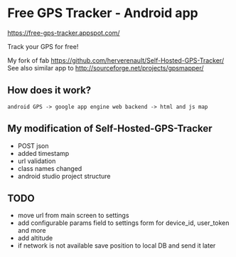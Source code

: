# Free GPS Tracker  - Android app

https://free-gps-tracker.appspot.com/

Track your GPS for free!


My fork of fab https://github.com/herverenault/Self-Hosted-GPS-Tracker/
See also similar app to http://sourceforge.net/projects/gpsmapper/


## How does it work?

    android GPS -> google app engine web backend -> html and js map


## My modification of Self-Hosted-GPS-Tracker

* POST json
* added timestamp
* url validation
* class names changed
* android studio project structure


## TODO
* move url from main screen to settings
* add configurable params field to settings form for device_id, user_token
  and more
* add altitude
* if network is not available save position to local DB and send it later
